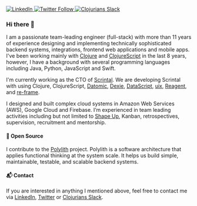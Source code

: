 <p>
  <a href="https://linkedin.com/in/furkanbayraktar">
    <img src="https://img.shields.io/badge/-Linkedin-0077B5?logo=linkedin" alt="LinkedIn">
  </a>
  <a href="https://twitter.com/furkan3ayraktar">
    <img alt="Twitter Follow" src="https://img.shields.io/twitter/follow/furkan3ayraktar">
  </a>
  <a href="https://clojurians.slack.com/team/U2BDZ9JG3">
    <img alt="Clojurians Slack" src="https://img.shields.io/badge/slack-@clojurians-yellow.svg?logo=slack">
  </a>
</p>

### Hi there 👋

I am a passionate team-leading engineer (full-stack) with more than 11 years of experience designing and implementing technically sophisticated backend systems, integrations, frontend web applications and mobile apps. I've been working mainly with [Clojure](https://clojure.org) and [ClojureScript](https://clojurescript.org) in the last 8 years, however, I have a background with several programming languages including Java, Python, JavaScript and Swift.

I'm currently working as the CTO of [Scrintal](https://www.scrintal.com). We are developing Scrintal with using Clojure, ClojureScript, [Datomic](https://www.datomic.com), [Dexie](https://dexie.org),  [DataScript](https://github.com/tonsky/datascript), [uix](https://github.com/pitch-io/uix), [Reagent](https://github.com/tonsky/datascript), and [re-frame](https://github.com/day8/re-frame).

I designed and built complex cloud systems in Amazon Web Services (AWS), Google Cloud and Firebase. I’m experienced in team leading activities including but not limited to [Shape Up](https://basecamp.com/shapeup), Kanban, retrospectives, supervision, recruitment and mentorship.

#### 💪 Open Source

I contribute to the [Polylith](https://polylith.gitbook.io/polylith/) project. Polylith is a software architecture that applies functional thinking at the system scale. It helps us build simple, maintainable, testable, and scalable backend systems.

#### 📬 Contact

If you are interested in anything I mentioned above, feel free to contact me via [LinkedIn](https://linkedin.com/in/furkanbayraktar), [Twitter](https://twitter.com/furkan3ayraktar) or [Clojurians Slack](https://clojurians.slack.com/team/U2BDZ9JG3).
